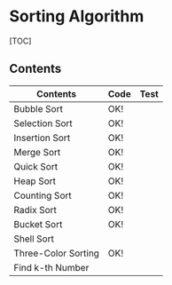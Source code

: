 # Sorting Algorithm



[TOC]



## Contents

| Contents            | Code | Test |
| ------------------- | ---- | ---- |
| Bubble Sort         | OK!  |      |
| Selection Sort      | OK!  |      |
| Insertion Sort      | OK!  |      |
| Merge Sort          | OK!  |      |
| Quick Sort          | OK!  |      |
| Heap Sort           | OK!  |      |
| Counting Sort       | OK!  |      |
| Radix Sort          | OK!  |      |
| Bucket Sort         | OK!  |      |
| Shell Sort          |      |      |
| Three-Color Sorting | OK!  |      |
| Find k-th Number    |      |      |
